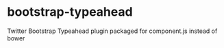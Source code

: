 bootstrap-typeahead
===================

Twitter Bootstrap Typeahead plugin packaged for component.js instead of bower